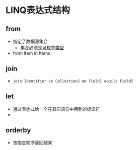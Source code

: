 # LINQ表达式结构

## from

- 指定了数据源集合
  - 集合必须是[可枚举类型](CSharp_IEnumerable.md)
- from Item in Items

## join

- `join Identifier in Collection2 on Field1 equils Field2`

## let

- 通过表达式给一个在其它语句中用到的标识符
- 

## orderby

- 按指定顺序返回结果